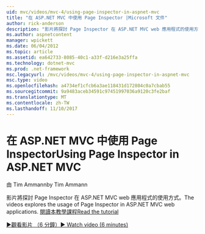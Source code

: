 ```yaml
---
uid: mvc/videos/mvc-4/using-page-inspector-in-aspnet-mvc
title: "在 ASP.NET MVC 中使用 Page Inspector |Microsoft 文件"
author: rick-anderson
description: "影片將探討 Page Inspector 在 ASP.NET MVC web 應用程式的使用方式。 閱讀本教學課程"
ms.author: aspnetcontent
manager: wpickett
ms.date: 06/04/2012
ms.topic: article
ms.assetid: ea642733-8085-40c1-a33f-d216e3a25ffa
ms.technology: dotnet-mvc
ms.prod: .net-framework
msc.legacyurl: /mvc/videos/mvc-4/using-page-inspector-in-aspnet-mvc
msc.type: video
ms.openlocfilehash: a4734ef1cfcb6a3ae118431d172804c0a7cbab55
ms.sourcegitcommit: 9a9483aceb34591c97451997036a9120c3fe2baf
ms.translationtype: MT
ms.contentlocale: zh-TW
ms.lasthandoff: 11/10/2017
---
```

<a name="using-page-inspector-in-aspnet-mvc"></a><span data-ttu-id="9527c-104">在 ASP.NET MVC 中使用 Page Inspector</span><span class="sxs-lookup"><span data-stu-id="9527c-104">Using Page Inspector in ASP.NET MVC</span></span>
====================
<span data-ttu-id="9527c-105">由 Tim Ammann</span><span class="sxs-lookup"><span data-stu-id="9527c-105">by Tim Ammann</span></span>

<span data-ttu-id="9527c-106">影片將探討 Page Inspector 在 ASP.NET MVC web 應用程式的使用方式。</span><span class="sxs-lookup"><span data-stu-id="9527c-106">The videos explores the usage of Page Inspector in ASP.NET MVC web applications.</span></span> [<span data-ttu-id="9527c-107">閱讀本教學課程</span><span class="sxs-lookup"><span data-stu-id="9527c-107">Read the tutorial</span></span>](../../overview/views/using-page-inspector-in-aspnet-mvc.md)

[<span data-ttu-id="9527c-108">&#9654;觀看影片 （6 分鐘）</span><span class="sxs-lookup"><span data-stu-id="9527c-108">&#9654; Watch video (6 minutes)</span></span>](https://channel9.msdn.com/Blogs/ASP-NET-Site-Videos/using-page-inspector-in-aspnet-mvc)
